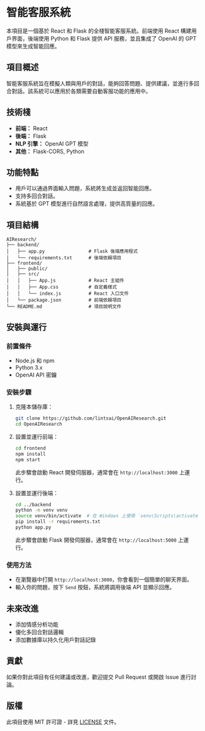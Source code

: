 
# 智能客服系統

本項目是一個基於 React 和 Flask 的全棧智能客服系統。前端使用 React 構建用戶界面，後端使用 Python 和 Flask 提供 API 服務，並且集成了 OpenAI 的 GPT 模型來生成智能回應。

## 項目概述

智能客服系統旨在模擬人類與用戶的對話，能夠回答問題、提供建議，並進行多回合對話。該系統可以應用於各類需要自動客服功能的應用中。

## 技術棧

- **前端：** React
- **後端：** Flask
- **NLP 引擎：** OpenAI GPT 模型
- **其他：** Flask-CORS, Python

## 功能特點

- 用戶可以通過界面輸入問題，系統將生成並返回智能回應。
- 支持多回合對話。
- 系統基於 GPT 模型進行自然語言處理，提供高質量的回應。

## 項目結構

```
AIResearch/
├── backend/
│   ├── app.py                # Flask 後端應用程式
│   └── requirements.txt      # 後端依賴項目
├── frontend/
│   ├── public/
│   ├── src/
│   │   ├── App.js            # React 主組件
│   │   ├── App.css           # 自定義樣式
│   │   └── index.js          # React 入口文件
│   └── package.json          # 前端依賴項目
└── README.md                 # 項目說明文件
```

## 安裝與運行

### 前置條件

- Node.js 和 npm
- Python 3.x
- OpenAI API 密鑰

### 安裝步驟

1. 克隆本儲存庫：

   ```bash
   git clone https://github.com/lintsai/OpenAIResearch.git
   cd OpenAIResearch
   ```

2. 設置並運行前端：

   ```bash
   cd frontend
   npm install
   npm start
   ```

   此步驟會啟動 React 開發伺服器，通常會在 `http://localhost:3000` 上運行。

3. 設置並運行後端：

   ```bash
   cd ../backend
   python -m venv venv
   source venv/bin/activate  # 在 Windows 上使用 `venv\Scripts\activate`
   pip install -r requirements.txt
   python app.py
   ```

   此步驟會啟動 Flask 開發伺服器，通常會在 `http://localhost:5000` 上運行。

### 使用方法

- 在瀏覽器中打開 `http://localhost:3000`，你會看到一個簡單的聊天界面。
- 輸入你的問題，按下 `Send` 按鈕，系統將調用後端 API 並顯示回應。

## 未來改進

- 添加情感分析功能
- 優化多回合對話邏輯
- 添加數據庫以持久化用戶對話記錄

## 貢獻

如果你對此項目有任何建議或改進，歡迎提交 Pull Request 或開啟 Issue 進行討論。

## 版權

此項目使用 MIT 許可證 - 詳見 [LICENSE](LICENSE) 文件。

